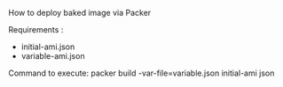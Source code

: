 How to deploy baked image via Packer

Requirements :
- initial-ami.json
- variable-ami.json


Command to execute:
packer build -var-file=variable.json initial-ami json
